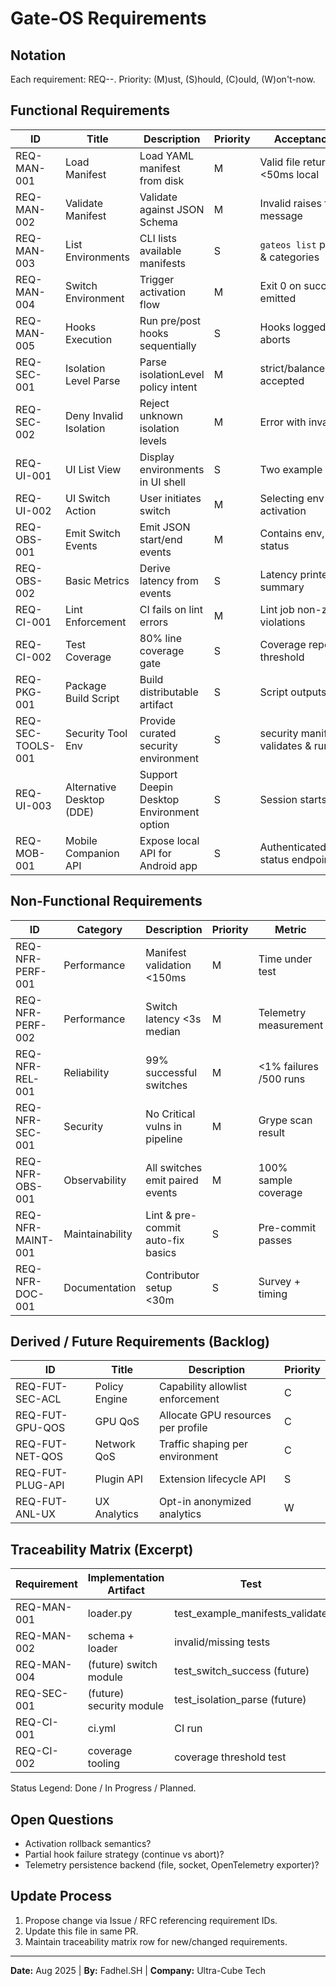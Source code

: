 # Gate-OS Requirements

## Notation

Each requirement: REQ-<Area>-<Number>. Priority: (M)ust, (S)hould, (C)ould, (W)on't-now.

## Functional Requirements

| ID | Title | Description | Priority | Acceptance Criteria |
|----|-------|-------------|----------|---------------------|
| REQ-MAN-001 | Load Manifest | Load YAML manifest from disk | M | Valid file returns dict <50ms local |
| REQ-MAN-002 | Validate Manifest | Validate against JSON Schema | M | Invalid raises first violation message |
| REQ-MAN-003 | List Environments | CLI lists available manifests | S | `gateos list` prints names & categories |
| REQ-MAN-004 | Switch Environment | Trigger activation flow | M | Exit 0 on success; events emitted |
| REQ-MAN-005 | Hooks Execution | Run pre/post hooks sequentially | S | Hooks logged; failure aborts |
| REQ-SEC-001 | Isolation Level Parse | Parse isolationLevel policy intent | M | strict/balanced/permissive accepted |
| REQ-SEC-002 | Deny Invalid Isolation | Reject unknown isolation levels | M | Error with invalid value |
| REQ-UI-001 | UI List View | Display environments in UI shell | S | Two example envs visible |
| REQ-UI-002 | UI Switch Action | User initiates switch | M | Selecting env triggers activation |
| REQ-OBS-001 | Emit Switch Events | Emit JSON start/end events | M | Contains env, timestamp, status |
| REQ-OBS-002 | Basic Metrics | Derive latency from events | S | Latency printed in debug summary |
| REQ-CI-001 | Lint Enforcement | CI fails on lint errors | M | Lint job non-zero on violations |
| REQ-CI-002 | Test Coverage | 80% line coverage gate | S | Coverage report >= threshold |
| REQ-PKG-001 | Package Build Script | Build distributable artifact | S | Script outputs tar/installer |
| REQ-SEC-TOOLS-001 | Security Tool Env | Provide curated security environment | S | security manifest validates & runs |
| REQ-UI-003 | Alternative Desktop (DDE) | Support Deepin Desktop Environment option | S | Session starts under DDE |
| REQ-MOB-001 | Mobile Companion API | Expose local API for Android app | S | Authenticated switch & status endpoints |

## Non-Functional Requirements

| ID | Category | Description | Priority | Metric |
|----|----------|-------------|----------|--------|
| REQ-NFR-PERF-001 | Performance | Manifest validation <150ms | M | Time under test |
| REQ-NFR-PERF-002 | Performance | Switch latency <3s median | M | Telemetry measurement |
| REQ-NFR-REL-001 | Reliability | 99% successful switches | M | <1% failures /500 runs |
| REQ-NFR-SEC-001 | Security | No Critical vulns in pipeline | M | Grype scan result |
| REQ-NFR-OBS-001 | Observability | All switches emit paired events | M | 100% sample coverage |
| REQ-NFR-MAINT-001 | Maintainability | Lint & pre-commit auto-fix basics | S | Pre-commit passes |
| REQ-NFR-DOC-001 | Documentation | Contributor setup <30m | S | Survey + timing |

## Derived / Future Requirements (Backlog)

| ID | Title | Description | Priority |
|----|-------|-------------|----------|
| REQ-FUT-SEC-ACL | Policy Engine | Capability allowlist enforcement | C |
| REQ-FUT-GPU-QOS | GPU QoS | Allocate GPU resources per profile | C |
| REQ-FUT-NET-QOS | Network QoS | Traffic shaping per environment | C |
| REQ-FUT-PLUG-API | Plugin API | Extension lifecycle API | S |
| REQ-FUT-ANL-UX | UX Analytics | Opt-in anonymized analytics | W |

## Traceability Matrix (Excerpt)

| Requirement | Implementation Artifact | Test | Status |
|-------------|-------------------------|------|--------|
| REQ-MAN-001 | loader.py | test_example_manifests_validate | Done |
| REQ-MAN-002 | schema + loader | invalid/missing tests | Done |
| REQ-MAN-004 | (future) switch module | test_switch_success (future) | Planned |
| REQ-SEC-001 | (future) security module | test_isolation_parse (future) | Planned |
| REQ-CI-001 | ci.yml | CI run | Done |
| REQ-CI-002 | coverage tooling | coverage threshold test | Planned |

Status Legend: Done / In Progress / Planned.

## Open Questions

- Activation rollback semantics?
- Partial hook failure strategy (continue vs abort)?
- Telemetry persistence backend (file, socket, OpenTelemetry exporter)?

## Update Process

1. Propose change via Issue / RFC referencing requirement IDs.
2. Update this file in same PR.
3. Maintain traceability matrix row for new/changed requirements.

---
**Date:** Aug 2025 | **By:** Fadhel.SH | **Company:** Ultra-Cube Tech
